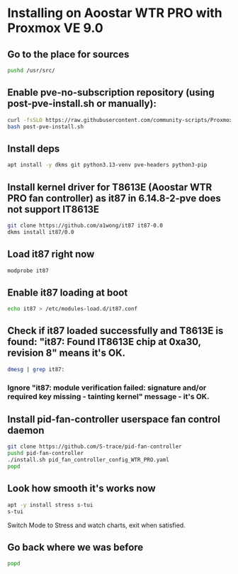 # Installing on Aoostar WTR PRO with Proxmox VE 9.0

## Go to the place for sources
```sh
pushd /usr/src/
```

## Enable pve-no-subscription repository (using post-pve-install.sh or manually):
```sh
curl -fsSLO https://raw.githubusercontent.com/community-scripts/ProxmoxVE/main/tools/pve/post-pve-install.sh
bash post-pve-install.sh
```

## Install deps
```sh
apt install -y dkms git python3.13-venv pve-headers python3-pip
```

## Install kernel driver for T8613E (Aoostar WTR PRO fan controller) as it87 in 6.14.8-2-pve does not support IT8613E
```sh
git clone https://github.com/a1wong/it87 it87-0.0
dkms install it87/0.0
```

## Load it87 right now
```sh
modprobe it87
```

## Enable it87 loading at boot
```sh
echo it87 > /etc/modules-load.d/it87.conf
```

## Check if it87 loaded successfully and T8613E is found: "it87: Found IT8613E chip at 0xa30, revision 8" means it's OK.
```sh
dmesg | grep it87:
```
### Ignore "it87: module verification failed: signature and/or required key missing - tainting kernel" message - it's OK.

## Install pid-fan-controller userspace fan control daemon
```sh
git clone https://github.com/S-trace/pid-fan-controller
pushd pid-fan-controller
./install.sh pid_fan_controller_config_WTR_PRO.yaml
popd
```

## Look how smooth it's works now
```sh
apt -y install stress s-tui
s-tui
```
Switch Mode to Stress and watch charts, exit when satisfied.

## Go back where we was before
```sh
popd
```
